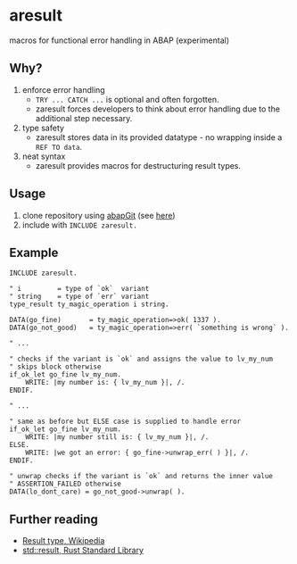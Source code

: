 # aresult

macros for functional error handling in ABAP (experimental)

## Why?

1. enforce error handling 
    - `TRY ... CATCH ...` is optional and often forgotten.
    - zaresult forces developers to think about error handling due to the additional step necessary.
2. type safety
    - zaresult stores data in its provided datatype - no wrapping inside a `REF TO data`.
3. neat syntax
    - zaresult provides macros for destructuring result types.

## Usage

1. clone repository using [abapGit](https://github.com/larshp/abapGit) (see [here](https://docs.abapgit.org/guide-online-install.html))
2. include with `INCLUDE zaresult.`

## Example

``` abap
INCLUDE zaresult.

" i         = type of `ok`  variant
" string    = type of `err` variant
type_result ty_magic_operation i string.

DATA(go_fine)       = ty_magic_operation=>ok( 1337 ).
DATA(go_not_good)   = ty_magic_operation=>err( `something is wrong` ).

" ...

" checks if the variant is `ok` and assigns the value to lv_my_num
" skips block otherwise
if_ok_let go_fine lv_my_num.
    WRITE: |my number is: { lv_my_num }|, /.
ENDIF.

" ...

" same as before but ELSE case is supplied to handle error
if_ok_let go_fine lv_my_num.
    WRITE: |my number still is: { lv_my_num }|, /.
ELSE.
    WRITE: |we got an error: { go_fine->unwrap_err( ) }|, /.
ENDIF.

" unwrap checks if the variant is `ok` and returns the inner value
" ASSERTION_FAILED otherwise
DATA(lo_dont_care) = go_not_good->unwrap( ).
```

## Further reading

- [Result type, Wikipedia](https://en.wikipedia.org/wiki/Result_type)
- [std::result, Rust Standard Library](https://doc.rust-lang.org/std/result/)
